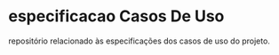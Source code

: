 # especificacao Casos De Uso
repositório relacionado às especificações dos casos de uso do projeto.
